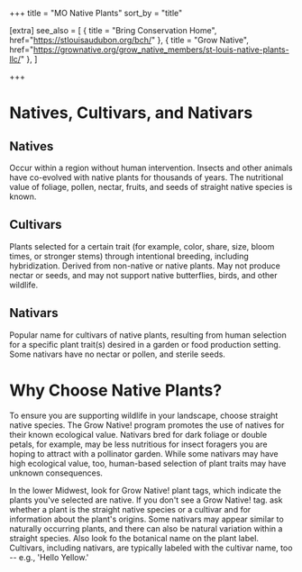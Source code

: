 +++
title = "MO Native Plants"
sort_by = "title"

[extra]
see_also = [
  { title = "Bring Conservation Home", href="https://stlouisaudubon.org/bch/" },
  { title = "Grow Native", href="https://grownative.org/grow_native_members/st-louis-native-plants-llc/" },
]

+++

# Natives, Cultivars, and Nativars

## Natives
Occur within a region without human intervention. Insects and other animals have co-evolved with native plants for thousands of years. The nutritional value of foliage, pollen, nectar, fruits, and seeds of straight native species is known.

## Cultivars
Plants selected for a certain trait (for example, color, share, size, bloom times, or stronger stems) through intentional breeding, including hybridization. Derived from non-native or native plants. May not produce nectar or seeds, and may not support native butterflies, birds, and other wildlife.

## Nativars
Popular name for cultivars of native plants, resulting from human selection for a specific plant trait(s) desired in a garden or food production setting. Some nativars have no nectar or pollen, and sterile seeds.

# Why Choose Native Plants?
To ensure you are supporting wildlife in your landscape, choose straight native species. The Grow Native! program promotes the use of natives for their known ecological value. Nativars bred for dark foliage or double petals, for example, may be less nutritious for insect foragers you are hoping to attract with a pollinator garden. While some nativars may have high ecological value, too, human-based selection of plant traits may have unknown consequences.

In the lower Midwest, look for Grow Native! plant tags, which indicate the plants you've selected are native. If you don't see a Grow Native! tag. ask whether a plant is the straight native species or a cultivar and for information about the plant's origins. Some nativars may appear similar to naturally occurring plants, and there can also be natural variation within a straight species. Also look fo the botanical name on the plant label. Cultivars, including nativars, are typically labeled with the cultivar name, too -- e.g., 'Hello Yellow.'
